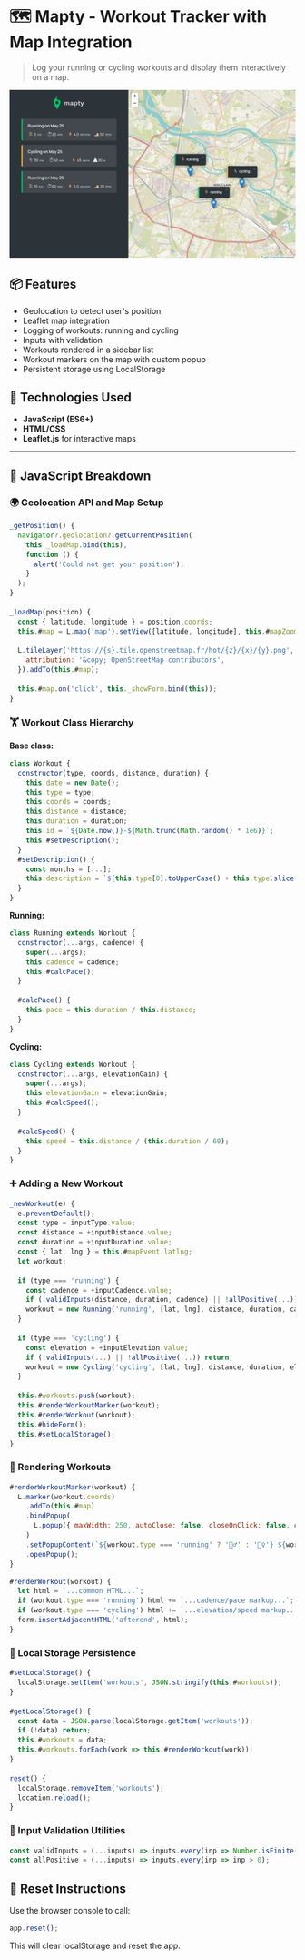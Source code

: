 # 🗺️ Mapty - Workout Tracker with Map Integration

> Log your running or cycling workouts and display them interactively on a map.

![Mapty App](image.png)

## 📦 Features

- Geolocation to detect user's position
- Leaflet map integration
- Logging of workouts: running and cycling
- Inputs with validation
- Workouts rendered in a sidebar list
- Workout markers on the map with custom popup
- Persistent storage using LocalStorage

## 🚀 Technologies Used

- **JavaScript (ES6+)**
- **HTML/CSS**
- **Leaflet.js** for interactive maps

---

## 📄 JavaScript Breakdown

### 🌍 Geolocation API and Map Setup

```js
_getPosition() {
  navigator?.geolocation?.getCurrentPosition(
    this._loadMap.bind(this),
    function () {
      alert('Could not get your position');
    }
  );
}

_loadMap(position) {
  const { latitude, longitude } = position.coords;
  this.#map = L.map('map').setView([latitude, longitude], this.#mapZoomLevel);

  L.tileLayer('https://{s}.tile.openstreetmap.fr/hot/{z}/{x}/{y}.png', {
    attribution: '&copy; OpenStreetMap contributors',
  }).addTo(this.#map);

  this.#map.on('click', this._showForm.bind(this));
}
```

### 🏋️ Workout Class Hierarchy

**Base class:**

```js
class Workout {
  constructor(type, coords, distance, duration) {
    this.date = new Date();
    this.type = type;
    this.coords = coords;
    this.distance = distance;
    this.duration = duration;
    this.id = `${Date.now()}-${Math.trunc(Math.random() * 1e6)}`;
    this.#setDescription();
  }
  #setDescription() {
    const months = [...];
    this.description = `${this.type[0].toUpperCase() + this.type.slice(1)} on ${months[this.date.getMonth()]} ${this.date.getDate()}`;
  }
}
```

**Running:**

```js
class Running extends Workout {
  constructor(...args, cadence) {
    super(...args);
    this.cadence = cadence;
    this.#calcPace();
  }

  #calcPace() {
    this.pace = this.duration / this.distance;
  }
}
```

**Cycling:**

```js
class Cycling extends Workout {
  constructor(...args, elevationGain) {
    super(...args);
    this.elevationGain = elevationGain;
    this.#calcSpeed();
  }

  #calcSpeed() {
    this.speed = this.distance / (this.duration / 60);
  }
}
```

### ➕ Adding a New Workout

```js
_newWorkout(e) {
  e.preventDefault();
  const type = inputType.value;
  const distance = +inputDistance.value;
  const duration = +inputDuration.value;
  const { lat, lng } = this.#mapEvent.latlng;
  let workout;

  if (type === 'running') {
    const cadence = +inputCadence.value;
    if (!validInputs(distance, duration, cadence) || !allPositive(...)) return;
    workout = new Running('running', [lat, lng], distance, duration, cadence);
  }

  if (type === 'cycling') {
    const elevation = +inputElevation.value;
    if (!validInputs(...) || !allPositive(...)) return;
    workout = new Cycling('cycling', [lat, lng], distance, duration, elevation);
  }

  this.#workouts.push(workout);
  this.#renderWorkoutMarker(workout);
  this.#renderWorkout(workout);
  this.#hideForm();
  this.#setLocalStorage();
}
```

### 📌 Rendering Workouts

```js
#renderWorkoutMarker(workout) {
  L.marker(workout.coords)
    .addTo(this.#map)
    .bindPopup(
      L.popup({ maxWidth: 250, autoClose: false, closeOnClick: false, className: `${workout.type}-popup` })
    )
    .setPopupContent(`${workout.type === 'running' ? '🏃‍♂️' : '🚴‍♀️'} ${workout.type}`)
    .openPopup();
}
```

```js
#renderWorkout(workout) {
  let html = `...common HTML...`;
  if (workout.type === 'running') html += `...cadence/pace markup...`;
  if (workout.type === 'cycling') html += `...elevation/speed markup...`;
  form.insertAdjacentHTML('afterend', html);
}
```

### 💾 Local Storage Persistence

```js
#setLocalStorage() {
  localStorage.setItem('workouts', JSON.stringify(this.#workouts));
}

#getLocalStorage() {
  const data = JSON.parse(localStorage.getItem('workouts'));
  if (!data) return;
  this.#workouts = data;
  this.#workouts.forEach(work => this.#renderWorkout(work));
}

reset() {
  localStorage.removeItem('workouts');
  location.reload();
}
```

### 🧪 Input Validation Utilities

```js
const validInputs = (...inputs) => inputs.every(inp => Number.isFinite(inp));
const allPositive = (...inputs) => inputs.every(inp => inp > 0);
```

## 🧹 Reset Instructions

Use the browser console to call:

```js
app.reset();
```

This will clear localStorage and reset the app.
